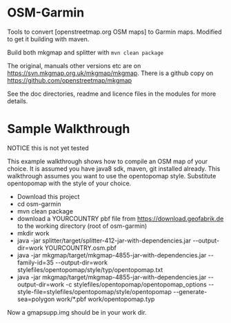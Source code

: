 OSM-Garmin
=====

Tools to convert [openstreetmap.org OSM maps] to Garmin maps. Modified to get it building with maven.

Build both mkgmap and splitter with ```mvn clean package```

The original, manuals other versions etc are on 
 https://svn.mkgmap.org.uk/mkgmap/mkgmap. There is a github copy on https://github.com/openstreetmap/mkgmap


See the doc directories, readme and licence files in the modules for more details.

Sample Walkthrough
===============
NOTICE this is not yet tested

This example walkthrough shows how to compile an OSM map of your choice.
It is assumed you have java8 sdk, maven, git installed already.
This walkthrough assumes you want to use the opentopomap style.
Substitute opentopomap with the style of your choice.

* Download this project
* cd osm-garmin
* mvn clean package
* download a YOURCOUNTRY pbf file from https://download.geofabrik.de to the working directory (root of osm-garmin)
* mkdir work
* java -jar splitter/target/splitter-412-jar-with-dependencies.jar  --output-dir=work YOURCOUNTRY.osm.pbf 
* java -jar mkgmap/target/mkgmap-4855-jar-with-dependencies.jar --family-id=35 --output-dir=work stylefiles/opentopomap/style/typ/opentopomap.txt
* java -jar mkgmap/target/mkgmap-4855-jar-with-dependencies.jar --output-dir=work -c stylefiles/opentopomap/opentopomap_options  --style-file=stylefiles/opentopomap/style/opentopomap --generate-sea=polygon  work/*.pbf work/opentopomap.typ

Now a gmapsupp.img should be in your work dir. 